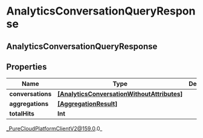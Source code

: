# AnalyticsConversationQueryResponse

## AnalyticsConversationQueryResponse

## Properties

|Name | Type | Description | Notes|
|------------ | ------------- | ------------- | -------------|
| **conversations** | [**[AnalyticsConversationWithoutAttributes]**](AnalyticsConversationWithoutAttributes) |  | [optional] |
| **aggregations** | [**[AggregationResult]**](AggregationResult) |  | [optional] |
| **totalHits** | **Int** |  | [optional] |



_PureCloudPlatformClientV2@159.0.0_
